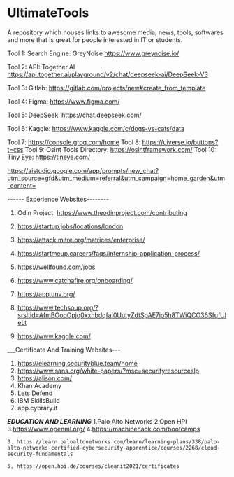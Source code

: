 # UltimateTools
A repository which houses links to awesome media, news, tools, softwares and more that is great for people interested in IT or students.

Tool 1: Search Engine: GreyNoise https://www.greynoise.io/

Tool 2: API: Together.AI  https://api.together.ai/playground/v2/chat/deepseek-ai/DeepSeek-V3

Tool 3: Gitlab: https://gitlab.com/projects/new#create_from_template

Tool 4: Figma: https://www.figma.com/

Tool 5: DeepSeek: https://chat.deepseek.com/

Tool 6: Kaggle: https://www.kaggle.com/c/dogs-vs-cats/data

Tool 7: https://console.groq.com/home
Tool 8: https://uiverse.io/buttons?t=css
Tool 9: Osint Tools Directory: https://osintframework.com/
Tool 10: Tiny Eye: https://tineye.com/

https://aistudio.google.com/app/prompts/new_chat?utm_source=gfd&utm_medium=referral&utm_campaign=home_garden&utm_content=


------ Experience Websites--------
1. Odin Project: https://www.theodinproject.com/contributing
2. https://startup.jobs/locations/london
3. https://attack.mitre.org/matrices/enterprise/


6. https://startmeup.careers/faqs/internship-application-process/
7. https://wellfound.com/jobs
8. https://www.catchafire.org/onboarding/
9. https://app.unv.org/
10. https://www.techsoup.org/?srsltid=AfmBOooOpjq0xxnbdqfaI0UutyZdtSpAE7io5h8TWiQCO36SfufUleLt
11. https://www.kaggle.com/

 ___Certificate And Training Websites---
1. https://elearning.securityblue.team/home
2. https://www.sans.org/white-papers/?msc=securityresourceslp
3. https://alison.com/
4. Khan Academy
5. Lets Defend
6. IBM SkillsBuild
7. app.cybrary.it
   

___EDUCATION AND LEARNING___
1.Palo Alto Networks
2.Open HPI
3.https://www.openml.org/
4.https://machinehack.com/bootcamps
 

  
    3. https://learn.paloaltonetworks.com/learn/learning-plans/338/palo-alto-networks-certified-cybersecurity-apprentice/courses/2268/cloud-security-fundamentals
    
    5. https://open.hpi.de/courses/cleanit2021/certificates
